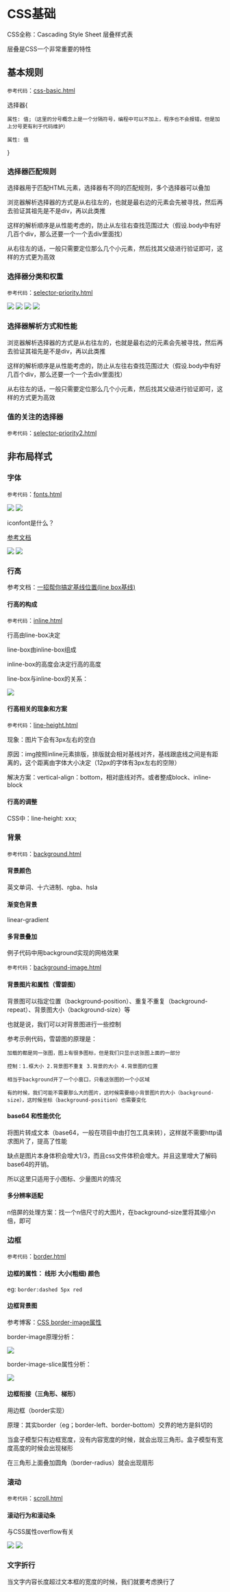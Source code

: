 # CSS基础

CSS全称：Cascading Style Sheet 层叠样式表

层叠是CSS一个非常重要的特性

## 基本规则

`参考代码`：[css-basic.html](https://github.com/ScarlettKK/Learn-About-CSS-/blob/master/CSS/css-basic.html)

选择器{
	
	属性: 值;（这里的分号概念上是一个分隔符号，编程中可以不加上，程序也不会报错，但是加上分号更有利于代码维护）

	属性: 值

}

### 选择器匹配规则

选择器用于匹配HTML元素，选择器有不同的匹配规则，多个选择器可以叠加

浏览器解析选择器的方式是从右往左的，也就是最右边的元素会先被寻找，然后再去验证其祖先是不是div，再以此类推

这样的解析顺序是从性能考虑的，防止从左往右查找范围过大（假设.body中有好几百个div，那么还要一个一个去div里面找）

从右往左的话，一般只需要定位那么几个小元素，然后找其父级进行验证即可，这样的方式更为高效

### 选择器分类和权重

`参考代码`：[selector-priority.html](https://github.com/ScarlettKK/Learn-About-CSS-/blob/master/CSS/selector-priority.html)

<img src="https://img2018.cnblogs.com/blog/1147701/201903/1147701-20190319202601678-1477624302.png">

<img src="https://img2018.cnblogs.com/blog/1147701/201903/1147701-20190319202608280-405581363.png">

<img src="https://img2018.cnblogs.com/blog/1147701/201903/1147701-20190319202627131-783053517.png">

<img src="https://img2018.cnblogs.com/blog/1147701/201903/1147701-20190320092936376-1490326394.png">

### 选择器解析方式和性能

浏览器解析选择器的方式是从右往左的，也就是最右边的元素会先被寻找，然后再去验证其祖先是不是div，再以此类推

这样的解析顺序是从性能考虑的，防止从左往右查找范围过大（假设.body中有好几百个div，那么还要一个一个去div里面找）

从右往左的话，一般只需要定位那么几个小元素，然后找其父级进行验证即可，这样的方式更为高效

### 值的关注的选择器

`参考代码`：[selector-priority2.html](https://github.com/ScarlettKK/Learn-About-CSS-/blob/master/CSS/selector-priority2.html)

## 非布局样式

### 字体

`参考代码`：[fonts.html](https://github.com/ScarlettKK/Learn-About-CSS-/blob/master/CSS/fonts.html)

<img src="https://img2018.cnblogs.com/blog/1147701/201903/1147701-20190321212942522-1603792244.png">

<img src="https://img2018.cnblogs.com/blog/1147701/201903/1147701-20190321212952112-786401952.png">

iconfont是什么？

[参考文档](https://www.cnblogs.com/fashandian/p/6880892.html)

<img src="https://img2018.cnblogs.com/blog/1147701/201903/1147701-20190321213257675-1243755166.png">

<img src="https://img2018.cnblogs.com/blog/1147701/201903/1147701-20190321213301998-1683433576.png">

### 行高

参考文档：[一招帮你搞定基线位置(line box基线)](https://www.jianshu.com/p/6f9d7da220c8)

#### 行高的构成

`参考代码`：[inline.html](https://github.com/ScarlettKK/Learn-About-CSS-/blob/master/CSS/inline.html)

行高由line-box决定

line-box由inline-box组成

inline-box的高度会决定行高的高度

line-box与inline-box的关系：

<img src="https://img2018.cnblogs.com/blog/1147701/201903/1147701-20190328095406109-1749838054.png">

#### 行高相关的现象和方案

`参考代码`：[line-height.html](https://github.com/ScarlettKK/Learn-About-CSS-/blob/master/CSS/line-height.html)

现象：图片下会有3px左右的空白

原因：img按照inline元素排版，排版就会相对基线对齐，基线跟底线之间是有距离的，这个距离由字体大小决定（12px的字体有3px左右的空隙）

解决方案：vertical-align：bottom，相对底线对齐。或者整成block、inline-block

#### 行高的调整

CSS中：line-height: xxx;

### 背景

`参考代码`：[background.html](https://github.com/ScarlettKK/Learn-About-CSS-/blob/master/CSS/background.html)

#### 背景颜色

英文单词、十六进制、rgba、hsla

#### 渐变色背景

linear-gradient

#### 多背景叠加

例子代码中用background实现的网格效果

`参考代码`：[background-image.html](https://github.com/ScarlettKK/Learn-About-CSS-/blob/master/CSS/background-image.html)

#### 背景图片和属性（雪碧图）

背景图可以指定位置（background-position）、重复不重复（background-repeat）、背景图大小（background-size）等

也就是说，我们可以对背景图进行一些控制

参考示例代码，雪碧图的原理是：

	加载的都是同一张图，图上有很多图标，但是我们只显示这张图上面的一部分

	控制：1.框大小 2.背景图不重复 3.背景的大小 4.背景图的位置

	相当于background开了一个小窗口，只看这张图的一个小区域

	有的时候，我们可能不需要那么大的图片，这时候需要缩小背景图片的大小（background-size），这时候坐标（background-position）也需要变化

#### base64 和性能优化

将图片转成文本（base64，一般在项目中由打包工具来转），这样就不需要http请求图片了，提高了性能

缺点是图片本身体积会增大1/3，而且css文件体积会增大。并且这里增大了解码base64的开销。

所以这里只适用于小图标、少量图片的情况

#### 多分辨率适配

n倍屏的处理方案：找一个n倍尺寸的大图片，在background-size里将其缩小n倍，即可

### 边框

`参考代码`：[border.html](https://github.com/ScarlettKK/Learn-About-CSS-/blob/master/CSS/border.html)

#### 边框的属性： 线形 大小(粗细) 颜色

eg: `border:dashed 5px red`

#### 边框背景图

参考博客：[CSS border-image属性](https://www.cnblogs.com/panshijie205/p/6851759.html)

border-image原理分析：

<img src="https://img2018.cnblogs.com/blog/1147701/201903/1147701-20190328095343365-895977841.png">

border-image-slice属性分析：

<img src="https://img2018.cnblogs.com/blog/1147701/201903/1147701-20190328095328505-914504856.png">

#### 边框衔接（三角形、梯形）

用边框（border实现）

原理：其实border（eg；border-left、border-bottom）交界的地方是斜切的

当盒子模型只有边框宽度，没有内容宽度的时候，就会出现三角形。盒子模型有宽度高度的时候会出现梯形

在三角形上面叠加圆角（border-radius）就会出现扇形

### 滚动

`参考代码`：[scroll.html](https://github.com/ScarlettKK/Learn-About-CSS-/blob/master/CSS/scroll.html)

#### 滚动行为和滚动条

与CSS属性overflow有关

<img src="https://img2018.cnblogs.com/blog/1147701/201903/1147701-20190328095309284-1256845290.png">

<img src="https://img2018.cnblogs.com/blog/1147701/201903/1147701-20190328095317409-1873641576.png">

### 文字折行

当文字内容长度超过文本框的宽度的时候，我们就要考虑换行了



